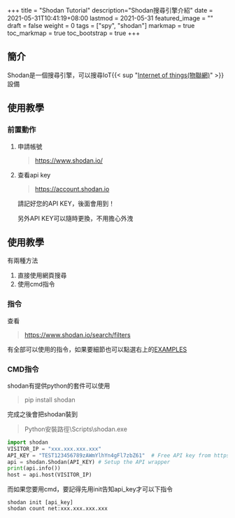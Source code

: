 +++
title = "Shodan Tutorial"
description="Shodan搜尋引擎介紹"
date = 2021-05-31T10:41:19+08:00
lastmod = 2021-05-31
featured_image = ""
draft = false
weight = 0
tags = ["spy", "shodan"]
markmap = true
toc_markmap = true
toc_bootstrap = true
+++

## 簡介

Shodan是一個搜尋引擎，可以搜尋IoT{{< sup "[Internet of things(物聯網)](https://en.wikipedia.org/wiki/Internet_of_things)" >}}設備


## 使用教學

### 前置動作

1. 申請帳號
    > https://www.shodan.io/

2. 查看api key
    > https://account.shodan.io

    請記好您的API KEY，後面會用到！

    另外API KEY可以隨時更換，不用擔心外洩

## 使用教學

有兩種方法

1. 直接使用網頁搜尋
2. 使用cmd指令

### 指令

查看

> https://www.shodan.io/search/filters

有全部可以使用的指令，如果要細節也可以點選右上的[EXAMPLES](https://www.shodan.io/search/examples)

### CMD指令

shodan有提供python的套件可以使用

> pip install shodan

完成之後會把shodan裝到

> Python安裝路徑\Scripts\shodan.exe


```py
import shodan
VISITOR_IP = "xxx.xxx.xxx.xxx"
API_KEY = "TEST123456789zAWmYlhYn4gFl7zbZ61"  # Free API key from https://account.shodan.io
api = shodan.Shodan(API_KEY) # Setup the API wrapper
print(api.info())
host = api.host(VISITOR_IP)
```

而如果您要用cmd，要記得先用init告知api_key才可以下指令

```
shodan init [api_key]
shodan count net:xxx.xxx.xxx.xxx
```
